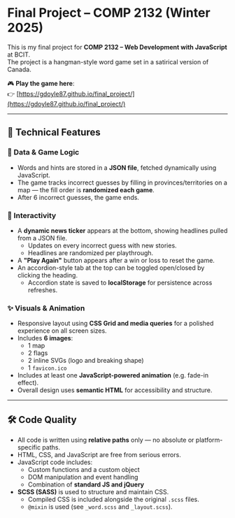 # Final Project – COMP 2132 (Winter 2025)

This is my final project for **COMP 2132 – Web Development with JavaScript** at BCIT.  
The project is a hangman-style word game set in a satirical version of Canada.

🎮 **Play the game here**:  
👉 [https://gdoyle87.github.io/final_project/](https://gdoyle87.github.io/final_project/)

---

## 🔧 Technical Features

### 📄 Data & Game Logic

- Words and hints are stored in a **JSON file**, fetched dynamically using JavaScript.
- The game tracks incorrect guesses by filling in provinces/territories on a map — the fill order is **randomized each game**.
- After 6 incorrect guesses, the game ends.

### 🧠 Interactivity

- A **dynamic news ticker** appears at the bottom, showing headlines pulled from a JSON file.
  - Updates on every incorrect guess with new stories.
  - Headlines are randomized per playthrough.
- A **"Play Again"** button appears after a win or loss to reset the game.
- An accordion-style tab at the top can be toggled open/closed by clicking the heading.
  - Accordion state is saved to **localStorage** for persistence across refreshes.

### ✨ Visuals & Animation

- Responsive layout using **CSS Grid and media queries** for a polished experience on all screen sizes.
- Includes **6 images**:
  - 1 map
  - 2 flags
  - 2 inline SVGs (logo and breaking shape)
  - 1 `favicon.ico`
- Includes at least one **JavaScript-powered animation** (e.g. fade-in effect).
- Overall design uses **semantic HTML** for accessibility and structure.

---

## 🛠️ Code Quality

- All code is written using **relative paths** only — no absolute or platform-specific paths.
- HTML, CSS, and JavaScript are free from serious errors.
- JavaScript code includes:
  - Custom functions and a custom object
  - DOM manipulation and event handling
  - Combination of **standard JS and jQuery**
- **SCSS (SASS)** is used to structure and maintain CSS.
  - Compiled CSS is included alongside the original `.scss` files.
  - `@mixin` is used (see `_word.scss` and `_layout.scss`).
